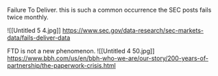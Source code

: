 Failure To Deliver. 
this is such a common occurrence the SEC posts fails twice monthly. 


![[Untitled 5 4.jpg]]
https://www.sec.gov/data-research/sec-markets-data/fails-deliver-data

FTD is not a new phenomenon. 
![[Untitled 4 50.jpg]]
https://www.bbh.com/us/en/bbh-who-we-are/our-story/200-years-of-partnership/the-paperwork-crisis.html